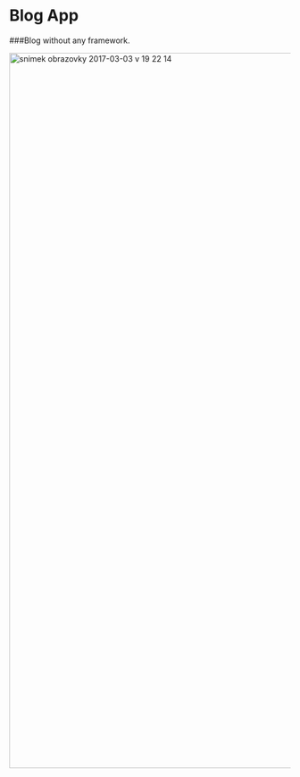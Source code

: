 # Blog App
###Blog without any framework.

<img width="1280" alt="snimek obrazovky 2017-03-03 v 19 22 14" src="https://cloud.githubusercontent.com/assets/16507635/23563389/c958615c-0046-11e7-9ad1-afad2efb862a.png">

